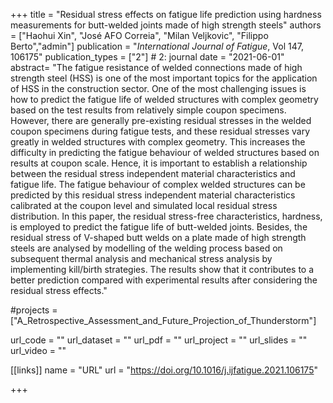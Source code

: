 +++
title = "Residual stress effects on fatigue life prediction using hardness measurements for butt-welded joints made of high strength steels"
authors = ["Haohui Xin", "José AFO Correia", "Milan Veljkovic", "Filippo Berto","admin"]
publication = "*International Journal of Fatigue*, Vol 147, 106175"
publication_types = ["2"] # 2: journal
date = "2021-06-01"
abstract= "The fatigue resistance of welded connections made of high strength steel (HSS) is one of the most important topics for the application of HSS in the construction sector. One of the most challenging issues is how to predict the fatigue life of welded structures with complex geometry based on the test results from relatively simple coupon specimens. However, there are generally pre-existing residual stresses in the welded coupon specimens during fatigue tests, and these residual stresses vary greatly in welded structures with complex geometry. This increases the difficulty in predicting the fatigue behaviour of welded structures based on results at coupon scale. Hence, it is important to establish a relationship between the residual stress independent material characteristics and fatigue life. The fatigue behaviour of complex welded structures can be predicted by this residual stress independent material characteristics calibrated at the coupon level and simulated local residual stress distribution. In this paper, the residual stress-free characteristics, hardness, is employed to predict the fatigue life of butt-welded joints. Besides, the residual stress of V-shaped butt welds on a plate made of high strength steels are analysed by modelling of the welding process based on subsequent thermal analysis and mechanical stress analysis by implementing kill/birth strategies. The results show that it contributes to a better prediction compared with experimental results after considering the residual stress effects."

#projects = ["A_Retrospective_Assessment_and_Future_Projection_of_Thunderstorm"]

url_code = ""
url_dataset = ""
url_pdf = ""
url_project = ""
url_slides = ""
url_video = ""

[[links]]
    name = "URL"
    url = "https://doi.org/10.1016/j.ijfatigue.2021.106175"

+++
